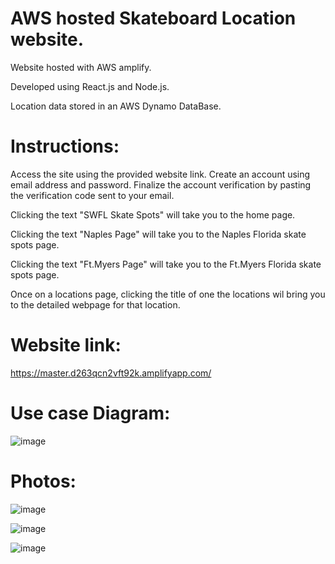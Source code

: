 # AWS hosted Skateboard Location website.

Website hosted with AWS amplify.

Developed using React.js and Node.js.

Location data stored in an AWS Dynamo DataBase.


# Instructions:
Access the site using the provided website link. Create an account using email address and password. Finalize the account verification by pasting the verification code sent to your email.

Clicking the text "SWFL Skate Spots" will take you to the home page.

Clicking the text "Naples Page" will take you to the Naples Florida skate spots page.

Clicking the text "Ft.Myers Page" will take you to the Ft.Myers Florida skate spots page.

Once on a locations page, clicking the title of one the locations wil bring you to the detailed webpage for that location.


# Website link:
https://master.d263qcn2vft92k.amplifyapp.com/

# Use case Diagram:
![image](https://user-images.githubusercontent.com/60831223/206556930-94dd8463-4d77-438b-9597-de359718e2e6.png)


# Photos:
![image](https://user-images.githubusercontent.com/60831223/207204030-90d194eb-481e-4448-bf71-da02810d8b2e.png)

![image](https://user-images.githubusercontent.com/60831223/207203900-0809114e-94e3-4901-963c-903a556e45d2.png)

![image](https://user-images.githubusercontent.com/60831223/207203973-ac31baf9-c6a4-451a-8a41-a23f4b6ae75d.png)
